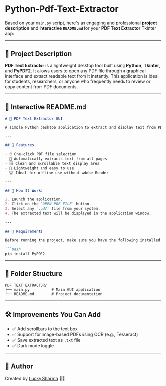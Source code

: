 # Python-Pdf-Text-Extractor

Based on your `main.py` script, here's an engaging and professional **project description** and **interactive `README.md`** for your **PDF Text Extractor** Tkinter app:

---

## 🔖 Project Description

**PDF Text Extractor** is a lightweight desktop tool built using **Python**, **Tkinter**, and **PyPDF2**. It allows users to open any PDF file through a graphical interface and extract readable text from it instantly. This application is ideal for students, researchers, or anyone who frequently needs to review or copy content from PDF documents.

---

## 📝 Interactive README.md

````markdown
# 📄 PDF Text Extractor GUI

A simple Python desktop application to extract and display text from PDF files using a graphical user interface built with **Tkinter** and **PyPDF2**.

---

## 🌟 Features

- 🖱️ One-click PDF file selection
- 📄 Automatically extracts text from all pages
- 🪟 Clean and scrollable text display area
- 🧰 Lightweight and easy to use
- 💻 Ideal for offline use without Adobe Reader

---

## 🎥 How It Works

1. Launch the application.
2. Click on the `OPEN PDF FILE` button.
3. Select any `.pdf` file from your system.
4. The extracted text will be displayed in the application window.

---

## 📌 Requirements

Before running the project, make sure you have the following installed:

```bash
pip install PyPDF2
````


---

## 📁 Folder Structure

```
PDF TEXT EXTRACTOR/
├── main.py          # Main GUI application
└── README.md        # Project documentation
```

---

## 🛠️ Improvements You Can Add

* ✅ Add scrollbars to the text box
* ✅ Support for image-based PDFs using OCR (e.g., Tesseract)
* ✅ Save extracted text as `.txt` file
* ✅ Dark mode toggle

---


## 🙌 Author

Created by [Lucky Sharma](https://github.com/itsluckysharma01) 🧑‍💻



